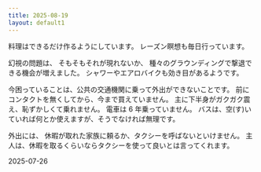 ```yaml
---
title: 2025-08-19
layout: default1
---
```

料理はできるだけ作るようにしています。
レーズン瞑想も毎日行っています。

幻視の問題は、
そもそもそれが現れないか、
種々のグラウンディングで撃退できる機会が増えました。
シャワーやエアロバイクも効き目があるようです。

今困っていることは、公共の交通機関に乗って外出ができないことです。
前にコンタクトを無くしてから、今まで買えていません。
主に下半身がガクガク震え、恥ずかしくて乗れません。
電車は 6 年乗っていません。
バスは、空(す)いていれば何とか使えますが、そうでなければ無理です。

外出には、
休暇が取れた家族に頼るか、タクシーを呼ばないといけません。
主人は、休暇を取るくらいならタクシーを使って良いとは言ってくれます。

2025-07-26
